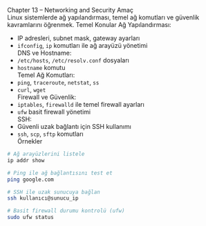 Chapter 13 – Networking and Security
Amaç  
Linux sistemlerde ağ yapılandırması, temel ağ komutları ve güvenlik kavramlarını öğrenmek.
Temel Konular
Ağ Yapılandırması:
  - IP adresleri, subnet mask, gateway ayarları  
  - `ifconfig`, `ip` komutları ile ağ arayüzü yönetimi  
  DNS ve Hostname:
  - `/etc/hosts`, `/etc/resolv.conf` dosyaları  
  - `hostname` komutu  
  Temel Ağ Komutları:
  - `ping`, `traceroute`, `netstat`, `ss`  
  - `curl`, `wget`  
Firewall ve Güvenlik:
  - `iptables`, `firewalld` ile temel firewall ayarları  
  - `ufw` basit firewall yönetimi  
  SSH: 
  - Güvenli uzak bağlantı için SSH kullanımı  
  - `ssh`, `scp`, `sftp` komutları  
Örnekler

```bash
# Ağ arayüzlerini listele
ip addr show

# Ping ile ağ bağlantısını test et
ping google.com

# SSH ile uzak sunucuya bağlan
ssh kullanıcı@sunucu_ip

# Basit firewall durumu kontrolü (ufw)
sudo ufw status

